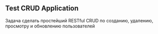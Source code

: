 ## Test CRUD Application

Задача сделать простейший RESTful CRUD по созданию, удалению, просмотру и обновлению пользователей

